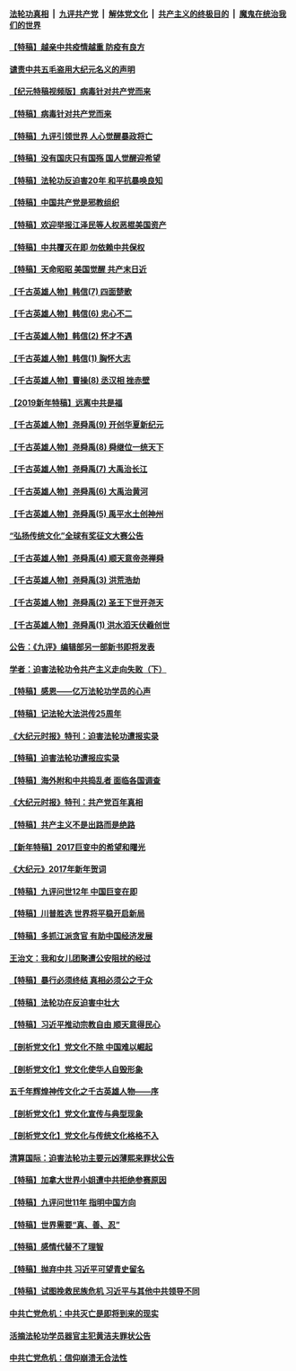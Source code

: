 ####  [法轮功真相](../../../../basic/blob/master/README.md?t=04260531) &nbsp;|&nbsp; [九评共产党](../../../../9ping.md/blob/master/README.md?t=04260531) &nbsp;|&nbsp; [解体党文化](../../../../jtdwh.md/blob/master/README.md?t=04260531)  &nbsp;|&nbsp; [共产主义的终极目的](../../../../gczydzjmd.md/blob/master/README.md?t=04260531) &nbsp;|&nbsp; [魔鬼在统治我们的世界](../../../../mgztzwmdsj.md/blob/master/README.md?t=04260531) 

#### [【特稿】越亲中共疫情越重 防疫有良方](../pages/nsc424/n12042989.md?t=04260531) 

#### [谴责中共五毛盗用大纪元名义的声明](../pages/nsc424/n12014491.md?t=04260531) 

#### [【纪元特稿视频版】病毒针对共产党而来](../pages/nsc424/n11977328.md?t=04260531) 

#### [【特稿】病毒针对共产党而来](../pages/nsc424/n11928818.md?t=04260531) 

#### [【特稿】九评引领世界 人心觉醒暴政将亡](../pages/nsc424/n11660496.md?t=04260531) 

#### [【特稿】没有国庆只有国殇 国人觉醒迎希望](../pages/nsc424/n11549354.md?t=04260531) 

#### [【特稿】法轮功反迫害20年 和平抗暴唤良知](../pages/nsc424/n11389135.md?t=04260531) 

#### [【特稿】中国共产党是邪教组织](../pages/nsc424/n11355551.md?t=04260531) 

#### [【特稿】欢迎举报江泽民等人权恶棍美国资产](../pages/nsc424/n11303040.md?t=04260531) 

#### [【特稿】中共覆灭在即 勿依赖中共保权](../pages/nsc424/n11278510.md?t=04260531) 

#### [【特稿】天命昭昭 美国觉醒 共产末日近](../pages/nsc424/n11150259.md?t=04260531) 

#### [【千古英雄人物】韩信(7) 四面楚歌](../pages/nsc424/n7552608.md?t=04260531) 

#### [【千古英雄人物】韩信(6) 忠心不二](../pages/nsc424/n7552572.md?t=04260531) 

#### [【千古英雄人物】韩信(2) 怀才不遇](../pages/nsc424/n7547691.md?t=04260531) 

#### [【千古英雄人物】韩信(1) 胸怀大志](../pages/nsc424/n7544501.md?t=04260531) 

#### [【千古英雄人物】曹操(8) 丞汉相 挫赤壁](../pages/nsc424/n7662490.md?t=04260531) 

#### [【2019新年特稿】远离中共是福](../pages/nsc424/n10942748.md?t=04260531) 

#### [【千古英雄人物】尧舜禹(9) 开创华夏新纪元](../pages/nsc424/n7519873.md?t=04260531) 

#### [【千古英雄人物】尧舜禹(8) 舜继位一统天下](../pages/nsc424/n7515411.md?t=04260531) 

#### [【千古英雄人物】尧舜禹(7) 大禹治长江](../pages/nsc424/n7475820.md?t=04260531) 

#### [【千古英雄人物】尧舜禹(6) 大禹治黄河](../pages/nsc424/n7475816.md?t=04260531) 

#### [【千古英雄人物】尧舜禹(5) 禹平水土创神州](../pages/nsc424/n7475809.md?t=04260531) 

#### [“弘扬传统文化”全球有奖征文大赛公告](../pages/nsc424/n10889849.md?t=04260531) 

#### [【千古英雄人物】尧舜禹(4) 顺天意帝尧禅舜](../pages/nsc424/n7471624.md?t=04260531) 

#### [【千古英雄人物】尧舜禹(3) 洪荒浩劫](../pages/nsc424/n7471607.md?t=04260531) 

#### [【千古英雄人物】尧舜禹(2) 圣王下世开尧天](../pages/nsc424/n7467643.md?t=04260531) 

#### [【千古英雄人物】尧舜禹(1) 洪水滔天伏羲创世](../pages/nsc424/n7467618.md?t=04260531) 

#### [公告：《九评》编辑部另一部新书即将发表](../pages/nsc424/n10405104.md?t=04260531) 

#### [学者：迫害法轮功令共产主义走向失败（下）](../pages/nsc424/n10009951.md?t=04260531) 

#### [【特稿】感恩——亿万法轮功学员的心声](../pages/nsc424/n9880260.md?t=04260531) 

#### [【特稿】记法轮大法洪传25周年](../pages/nsc424/n9116480.md?t=04260531) 

#### [《大纪元时报》特刊：迫害法轮功遭报实录](../pages/nsc424/n9082916.md?t=04260531) 

#### [【特稿】迫害法轮功遭报应实录](../pages/nsc424/n9055656.md?t=04260531) 

#### [【特稿】海外附和中共捣乱者 面临各国调查](../pages/nsc424/n9047645.md?t=04260531) 

#### [《大纪元时报》特刊：共产党百年真相](../pages/nsc424/n8879818.md?t=04260531) 

#### [【特稿】共产主义不是出路而是绝路](../pages/nsc424/n8792816.md?t=04260531) 

#### [【新年特稿】2017巨变中的希望和曙光](../pages/nsc424/n8655525.md?t=04260531) 

#### [《大纪元》2017年新年贺词](../pages/nsc424/n8651727.md?t=04260531) 

#### [【特稿】九评问世12年 中国巨变在即](../pages/nsc424/n8506053.md?t=04260531) 

#### [【特稿】川普胜选 世界将平稳开启新局](../pages/nsc424/n8482166.md?t=04260531) 

#### [【特稿】多抓江派贪官 有助中国经济发展](../pages/nsc424/n8454769.md?t=04260531) 

#### [王治文：我和女儿团聚遭公安阻扰的经过](../pages/nsc424/n8186638.md?t=04260531) 

#### [【特稿】暴行必须终结‭ ‬真相必须公之于众](../pages/nsc424/n8103572.md?t=04260531) 

#### [【特稿】法轮功在反迫害中壮大](../pages/nsc424/n7915493.md?t=04260531) 

#### [【特稿】习近平推动宗教自由 顺天意得民心](../pages/nsc424/n7782230.md?t=04260531) 

#### [【剖析党文化】党文化不除 中国难以崛起](../pages/nsc424/n7484466.md?t=04260531) 

#### [【剖析党文化】党文化使华人自毁形象](../pages/nsc424/n7480414.md?t=04260531) 

#### [五千年辉煌神传文化之千古英雄人物——序](../pages/nsc424/n7465898.md?t=04260531) 

#### [【剖析党文化】党文化宣传与典型现象](../pages/nsc424/n4667282.md?t=04260531) 

#### [【剖析党文化】党文化与传统文化格格不入](../pages/nsc424/n4665279.md?t=04260531) 

#### [清算国际：迫害法轮功主要元凶薄熙来罪状公告](../pages/nsc424/n4621860.md?t=04260531) 

#### [【特稿】加拿大世界小姐遭中共拒绝参赛原因](../pages/nsc424/n4585305.md?t=04260531) 

#### [【特稿】九评问世11年 指明中国方向](../pages/nsc424/n4578971.md?t=04260531) 

#### [【特稿】世界需要“真、善、忍”](../pages/nsc424/n4577812.md?t=04260531) 

#### [【特稿】感情代替不了理智](../pages/nsc424/n4564327.md?t=04260531) 

#### [【特稿】抛弃中共 习近平可望青史留名](../pages/nsc424/n4549169.md?t=04260531) 

#### [【特稿】试图挽救民族危机 习近平与其他中共领导不同](../pages/nsc424/n4548555.md?t=04260531) 

#### [中共亡党危机：中共灭亡是即将到来的现实](../pages/nsc424/n4547349.md?t=04260531) 

#### [活摘法轮功学员器官主犯黄洁夫罪状公告](../pages/nsc424/n4547015.md?t=04260531) 

#### [中共亡党危机：信仰崩溃无合法性](../pages/nsc424/n4545222.md?t=04260531) 

